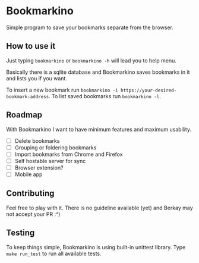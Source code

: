# Bookmarkino
Simple program to save your bookmarks separate from the browser.

## How to use it
Just typing `bookmarkino` or `bookmarkino -h` will lead you to help menu.

Basically there is a sqlite database and Bookmarkino saves bookmarks in it and lists you if you want.

To insert a new bookmark run `bookmarkino -i https://your-desired-bookmark-address`. To list saved bookmarks run `bookmarkino -l`.

## Roadmap
With Bookmarkino I want to have minimum features and maximum usability.
- [ ] Delete bookmarks
- [ ] Grouping or foldering bookmarks
- [ ] Import bookmarks from Chrome and Firefox
- [ ] Self hostable server for sync
- [ ] Browser extension?
- [ ] Mobile app

## Contributing
Feel free to play with it. There is no guideline available (yet) and Berkay may not accept your PR :^)

## Testing
To keep things simple, Bookmarkino is using built-in unittest library. Type `make run_test` to run all available tests.

